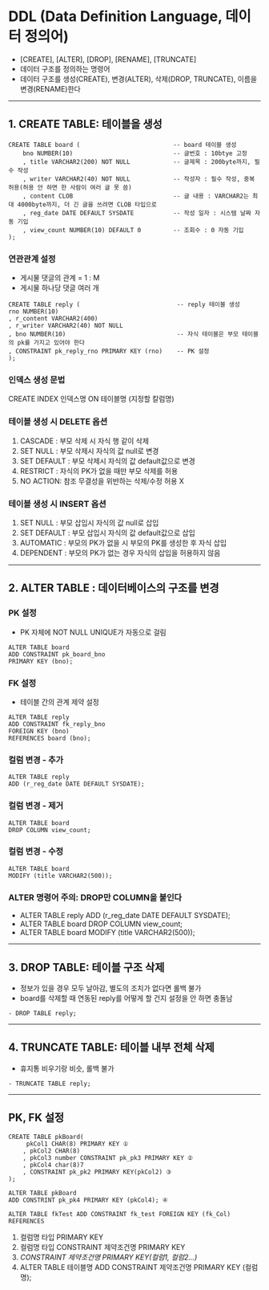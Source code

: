 # DDL (Data Definition Language, 데이터 정의어)
- [CREATE], [ALTER], [DROP], [RENAME], [TRUNCATE]
- 데이터 구조를 정의하는 명령어
- 데이터 구조를 생성(CREATE), 변경(ALTER), 삭제(DROP, TRUNCATE), 이름을 변경(RENAME)한다
------------------------------------------------------------------
## 1. CREATE TABLE: 테이블을 생성
``` CREATE TABLE 테이블명 (컬럼명 제약조건 나열);
CREATE TABLE board (                          -- board 테이블 생성
    bno NUMBER(10)                            -- 글번호 : 10btye 고정
    , title VARCHAR2(200) NOT NULL            -- 글제목 : 200byte까지, 필수 작성
    , writer VARCHAR2(40) NOT NULL            -- 작성자 : 필수 작성, 중복 허용(허용 안 하면 한 사람이 여러 글 못 씀)
    , content CLOB                            -- 글 내용 : VARCHAR2는 최대 4000byte까지, 더 긴 글을 쓰려면 CLOB 타입으로
    , reg_date DATE DEFAULT SYSDATE           -- 작성 일자 : 시스템 날짜 자동 기입
    , view_count NUMBER(10) DEFAULT 0         -- 조회수 : 0 자동 기입
);
```
### 연관관계 설정
- 게시물 댓글의 관계 = 1 : M
- 게시물 하나당 댓글 여러 개
```
CREATE TABLE reply (                           -- reply 테이블 생성
rno NUMBER(10)
, r_content VARCHAR2(400)
, r_writer VARCHAR2(40) NOT NULL
, bno NUMBER(10)                               -- 자식 테이블은 부모 테이블의 pk를 가지고 있어야 한다
, CONSTRAINT pk_reply_rno PRIMARY KEY (rno)    -- PK 설정
);
```

### 인덱스 생성 문법
CREATE INDEX 인덱스명 ON 테이블명  (지정할 칼럼명)

### 테이블 생성 시 DELETE 옵션
1. CASCADE : 부모 삭제 시 자식 행 같이 삭제
2. SET NULL : 부모 삭제시 자식의 값 null로 변경
3. SET DEFAULT : 부모 삭제시 자식의 값 default값으로 변경
4. RESTRICT : 자식의 PK가 없을 때만 부모 삭제를 허용
5. NO ACTION: 참조 무결성을 위반하는 삭제/수정 허용 X

### 테이블 생성 시 INSERT 옵션
1. SET NULL : 부모 삽입시 자식의 값 null로 삽입
2. SET DEFAULT : 부모 삽입시 자식의 값 default값으로 삽입
3. AUTOMATIC : 부모의 PK가 없을 시 부모의 PK를 생성한 후 자식 삽입
4. DEPENDENT : 부모의 PK가 없는 경우 자식의 삽입을 허용하지 않음

------------------------------------------------------------------

## 2. ALTER TABLE : 데이터베이스의 구조를 변경
### PK 설정
- PK 자체에 NOT NULL UNIQUE가 자동으로 걸림
``` 외우기
ALTER TABLE board
ADD CONSTRAINT pk_board_bno
PRIMARY KEY (bno);
```
### FK 설정
- 테이블 간의 관계 제약 설정
```
ALTER TABLE reply
ADD CONSTRAINT fk_reply_bno
FOREIGN KEY (bno)
REFERENCES board (bno);
```
### 컬럼 변경 - 추가
```
ALTER TABLE reply
ADD (r_reg_date DATE DEFAULT SYSDATE);
```
### 컬럼 변경 - 제거
```
ALTER TABLE board
DROP COLUMN view_count;
```
### 컬럼 변경 - 수정
```
ALTER TABLE board
MODIFY (title VARCHAR2(500));
```
### ALTER 명령어 주의: DROP만 COLUMN을 붙인다
- ALTER TABLE reply  ADD (r_reg_date DATE DEFAULT SYSDATE);
- ALTER TABLE board DROP COLUMN view_count;
- ALTER TABLE board MODIFY (title VARCHAR2(500));

------------------------------------------------------------------

## 3. DROP TABLE: 테이블 구조 삭제
- 정보가 있을 경우 모두 날아감, 별도의 조치가 없다면 롤백 불가
- board를 삭제할 때 연동된 reply를 어떻게 할 건지 설정을 안 하면 충돌남
```
- DROP TABLE reply;
```

------------------------------------------------------------------
## 4. TRUNCATE TABLE: 테이블 내부 전체 삭제
- 휴지통 비우기랑 비슷, 롤백 불가
```
- TRUNCATE TABLE reply;
```
-----------------------------------------------------------------
## PK, FK 설정
```
CREATE TABLE pkBoard(
     pkCol1 CHAR(8) PRIMARY KEY ①
    , pkCol2 CHAR(8)
    , pkCol3 number CONSTRAINT pk_pk3 PRIMARY KEY ②
    , pkCol4 char(8)7
    , CONSTRAINT pk_pk2 PRIMARY KEY(pkCol2) ③
);

ALTER TABLE pkBoard
ADD CONSTRINT pk_pk4 PRIMARY KEY (pkCol4); ④

ALTER TABLE fkTest ADD CONSTRAINT fk_test FOREIGN KEY (fk_Col) REFERENCES 
```
1. 컬럼명 타입 PRIMARY KEY
2. 컬럼명 타입 CONSTRAINT 제약조건명 PRIMARY KEY
3. *CONSTRAINT 제약조건명 PRIMARY KEY(컬럼1, 컬럼2...)*
4. ALTER TABLE 테이블명 ADD CONSTRAINT 제약조건명 PRIMARY KEY (컬럼명);

